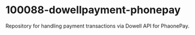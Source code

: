 # 100088-dowellpayment-phonepay
Repository for handling payment transactions via Dowell API for PhaonePay.
